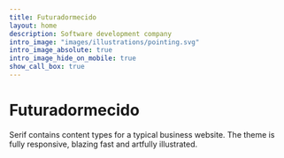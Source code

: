 ```yaml
---
title: Futuradormecido
layout: home
description: Software development company
intro_image: "images/illustrations/pointing.svg"
intro_image_absolute: true
intro_image_hide_on_mobile: true
show_call_box: true
---
```


# Futuradormecido

Serif contains content types for a typical business website. The theme is fully responsive, blazing fast and artfully illustrated.

